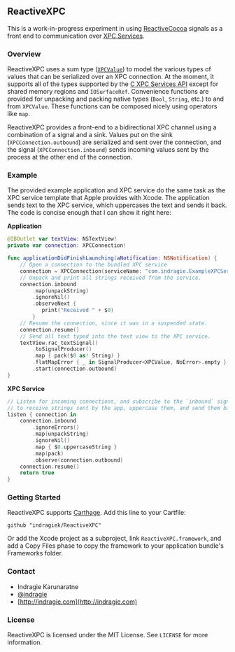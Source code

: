 ## ReactiveXPC

This is a work-in-progress experiment in using [ReactiveCocoa](https://github.com/ReactiveCocoa/ReactiveCocoa) signals as a front end to communication over [XPC Services](https://developer.apple.com/library/mac/documentation/MacOSX/Conceptual/BPSystemStartup/Chapters/CreatingXPCServices.html).

### Overview

ReactiveXPC uses a sum type ([`XPCValue`](https://github.com/indragiek/ReactiveXPC/blob/master/ReactiveXPC/XPCValue.swift)) to model the various types of values that can be serialized over an XPC connection. At the moment, it supports all of the types supported by the [C XPC Services API](https://developer.apple.com/library/prerelease/mac/documentation/System/Reference/XPCServicesFW/index.html) except for shared memory regions and `IOSurfaceRef`. Convenience functions are provided for unpacking and packing native types (`Bool`, `String`, etc.) to and from `XPCValue`. These functions can be composed nicely using operators like `map`. 

ReactiveXPC provides a front-end to a bidirectional XPC channel using a combination of a signal and a sink. Values put on the sink (`XPCConnection.outbound`) are serialized and sent over the connection, and the signal (`XPCConnection.inbound`) sends incoming values sent by the process at the other end of the connection.

### Example

The provided example application and XPC service do the same task as the XPC service template that Apple provides with Xcode. The application sends text to the XPC service, which uppercases the text and sends it back. The code is concise enough that I can show it right here:

**Application**

```swift
@IBOutlet var textView: NSTextView!
private var connection: XPCConnection!

func applicationDidFinishLaunching(aNotification: NSNotification) {
    // Open a connection to the bundled XPC service
    connection = XPCConnection(serviceName: "com.indragie.ExampleXPCService")
    // Unpack and print all strings received from the service.
    connection.inbound
        .map(unpackString)
        .ignoreNil()
        .observeNext {
           print("Received " + $0)
        }
    // Resume the connection, since it was in a suspended state.
    connection.resume()
    // Send all text typed into the text view to the XPC service.
    textView.rac_textSignal()
        .toSignalProducer()
        .map { pack($0 as! String) }
        .flatMapError { _ in SignalProducer<XPCValue, NoError>.empty }
        .start(connection.outbound)
}
```

**XPC Service**

```swift
// Listen for incoming connections, and subscribe to the `inbound` signal
// to receive strings sent by the app, uppercase them, and send them back.
listen { connection in
    connection.inbound
        .ignoreErrors()
        .map(unpackString)
        .ignoreNil()
        .map { $0.uppercaseString }
        .map(pack)
        .observe(connection.outbound)
    connection.resume()
    return true
}
```

### Getting Started

ReactiveXPC supports [Carthage](https://github.com/Carthage/Carthage). Add this line to your Cartfile:

```
github "indragiek/ReactiveXPC"
```

Or add the Xcode project as a subproject, link `ReactiveXPC.framework`, and add a Copy Files phase to copy the framework to your application bundle's Frameworks folder.

### Contact

* Indragie Karunaratne
* [@indragie](http://twitter.com/indragie)
* [http://indragie.com](http://indragie.com)

### License

ReactiveXPC is licensed under the MIT License. See `LICENSE` for more information.
